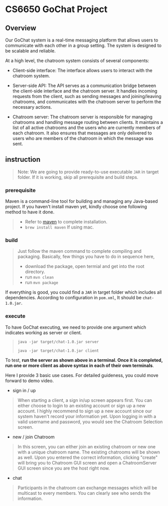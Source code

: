 # CS6650 GoChat Project

## Overview
Our GoChat system is a real-time messaging platform that allows users to communicate with each other in a group setting. The system is designed to be scalable and reliable.

At a high level, the chatroom system consists of several components:

* Client-side interface: The interface allows users to interact with the chatroom system.

* Server-side API: The API serves as a communication bridge between the client-side interface and the chatroom server. It handles incoming requests from the client, such as sending messages and joining/leaving chatrooms, and communicates with the chatroom server to perform the necessary actions.

* Chatroom server: The chatroom server is responsible for managing chatrooms and handling message routing between clients. It maintains a list of all active chatrooms and the users who are currently members of each chatroom. It also ensures that messages are only delivered to users who are members of the chatroom in which the message was sent.

## instruction
> Note: We are going to provide ready-to-use executable `JAR` in target folder. If it is working, skip all prerequisite and build steps.

### prerequisite
Maven is a command-line tool for building and managing any Java-based project. If you haven't install maven yet, kindly choose one following method to have it done.
> + Refer to [maven](https://maven.apache.org/download.cgi) to complete installation.
> + ```brew install maven``` If using mac.

### build
> Just follow the maven command to complete compiling and packaging. Basically, few things you have to do in sequence here,
> + download the package, open termial and get into the root directory.
> + run ```mvn clean```
> + run ```mvn package```

If everything is good, you could find a `JAR` in target folder which includes all dependencies. According to configuration in `pom.xml`, It should be `chat-1.0.jar`.

### execute
To have GoChat executing, we need to provide one argument which indicates working as server or client.
> ```java -jar target/chat-1.0.jar server```
> 
> ```java -jar target/chat-1.0.jar client```

To test, __run the server as shown above in a terminal. Once it is completed, run one or more client as above syntax in each of their own terminals__. 

Here I provide 3 basic use cases. For detailed guideness, you could move forward to demo video.

- sign in / up
> When starting a client, a sign in/up screen appears first. You can either choose to login to an existing account or sign up a new account. I highly recommend to sign up a new account since our system haven't record your information yet. Upon logging in with a valid username and password, you would see the Chatroom Selection screen.
- new / join Chatroom
> In this screen, you can either join an existing chatroom or new one with a unique chatroom name. The existing chatrooms will be shown as well. Upon you entered the correct information, clicking "create" will bring you to Chatroom GUI screen and open a ChatroomServer GUI screen since you are the host right now.
- chat
> Participants in the chatroom can exchange messages which will be multicast to every members. You can clearly see who sends the information.

